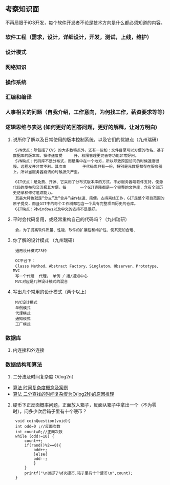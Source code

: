 ##  考察知识面

不再局限于iOS开发，每个软件开发者不论是技术方向是什么都必须知道的内容。

### 软件工程（需求，设计，详细设计，开发，测试，上线，维护）
### 设计模式
### 网络知识
### 操作系统

### 汇编和编译

### 人事相关的问题（自我介绍，工作意向，为何找工作，薪资要求等等）
### 逻辑思维与表达   (如何更好的回答问题，更好的解释，让对方明白)

1. 说所你了解以及日常使用的版本控制系统，以及它们的优缺点（九州瑞研）

        SVN优点：除包括了CVS 的大多数特点外，还有一些如：文件目录可以方便的改名、基于数据库的版本库、操作速度提     升、权限管理更完善等功能非常好用。
        SVN缺点：代码库不是分布式，而是集中在一个地方，所以导致跨国访问的时候速度很慢，远程发开非常不利。其次由       于代码库只有一份，特别是元数据都存在服务器上，所以当服务器崩溃的时候损失严重。
        
        GIT优点：是免费、开源、它采用了分布式版本库的方式，不必服务器端软件支持，使源代码的发布和交流极其方便。每      一个GIT克隆都是一个完整的文件库，含有全部历史记录和修订追踪能力。
        其最大特色就是“分支”及“合并”操作快速、简便。支持离线工作，GIT是整个项目范围的原子提交，而且GIT中的每个工作树都包含一个具有完整项目历史的仓库。
        GIT缺点：对windows以及中文的支持不是很好。
        
        
2. 平时会代码复用，或经常重构自己的代码吗？（九州瑞研）
        
        会，为了提高软件质量、性能、软件的扩展性和维护性、使其更加合理、
        
3. 你了解的设计模式 （九州瑞研）
        
        通用设计模式23种
        
        OC平台下：
        Classs Method、Abstract Factory、Singleton、Observer、Prototype、MVC
        写一个代理  代理， 单例 广播/通知中心
        MVC对应是几种设计模式的混合

4. 写出几个常用的设计模式（两个以上） 
        
        MVC设计模式 
        单例模式 
        代理模式 
        通知模式 
        工厂模式

### 数据库
1. 内连接和外连接


### 数据结构和算法
1. 二分法及时间复杂度 O(log2n）
- [算法 时间复杂度概念及案例](https://blog.csdn.net/u010452388/article/details/80875958)
- [算法 二分查找的时间复杂度为O(log2N)的原因推理](https://blog.csdn.net/u010452388/article/details/80891462)

2. 硬币下正反面概率问题，正面放入箱子，反面从箱子中拿出一个（不为零时），问多少次后箱子里有十个硬币？

        void coinQuestion(void){
        int odd=0 ;//反面次数
        int count=0;//正面次数
        while (odd!=10) {
            count++;
            if(rand()%2==0){
                odd++;
                }else{
                odd--;
                }
            }
            printf("\n抛掷了%d次硬币,箱子里有十个硬币\n",count);
        }
